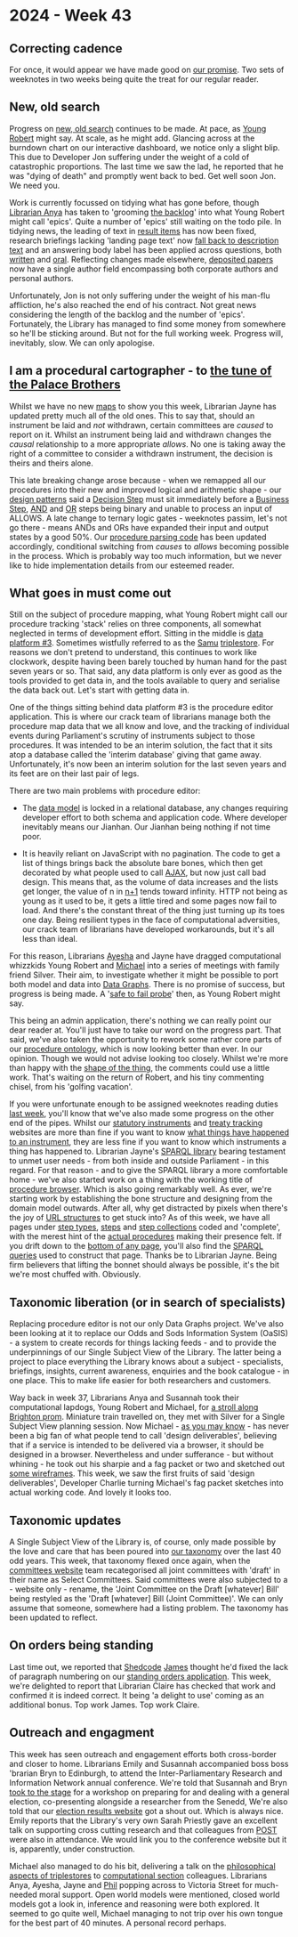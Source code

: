 # 2024 - Week 43

## Correcting cadence

For once, it would appear we have made good on [our promise](https://ukparliament.github.io/ontologies/meta/weeknotes/2024/42/#correcting-cadence). Two sets of weeknotes in two weeks being quite the treat for our regular reader.

## New, old search

Progress on [new, old search](https://search-prototype.herokuapp.com/search-prototype) continues to be made. At pace, as [Young Robert](https://bsky.app/profile/robertbrook.bsky.social) might say. At scale, as he might add. Glancing across at the burndown chart on our interactive dashboard, we notice only a slight blip. This due to Developer Jon suffering under the weight of a cold of catastrophic proportions. The last time we saw the lad, he reported that he was "dying of death" and promptly went back to bed. Get well soon Jon. We need you.

Work is currently focussed on tidying what has gone before, though [Librarian Anya](https://bsky.app/profile/anyaso.bsky.social) has taken to 'grooming [the backlog](https://trello.com/b/hP5FLFHA/search-mvp-front-end)' into what Young Robert might call 'epics'. Quite a number of 'epics' still waiting on the todo pile. In tidying news, the leading of text in [result items](https://search-prototype.herokuapp.com/search-prototype/search?query=conker&commit=Search) has now been fixed, research briefings lacking 'landing page text' now [fall back to description text](https://search-prototype.herokuapp.com/search-prototype/objects?object=http%3A%2F%2Fdata.parliament.uk%2Fresources%2F1464641) and an answering body label has been applied across questions, both [written](https://search-prototype.herokuapp.com/search-prototype/search?filter%5Btype_sesrollup%5D%5B%5D=93522&query=horses&expanded_types=347197) and [oral](https://search-prototype.herokuapp.com/search-prototype/search?expanded_types=347197%2C92277&filter%5Btype_sesrollup%5D%5B%5D=92569&query=horses). Reflecting changes made elsewhere, [deposited papers](https://search-prototype.herokuapp.com/search-prototype/objects?object=http%3A%2F%2Fdata.parliament.uk%2Fdepositedpapers%2F2285738) now have a single author field encompassing both corporate authors and personal authors.

Unfortunately, Jon is not only suffering under the weight of his man-flu affliction, he's also reached the end of his contract. Not great news considering the length of the backlog and the number of 'epics'. Fortunately, the Library has managed to find some money from somewhere so he'll be sticking around. But not for the full working week. Progress will, inevitably, slow. We can only apologise.

## I am a procedural cartographer - to [the tune of the Palace Brothers](https://www.youtube.com/watch?v=owvF3Vb0JhA&ab_channel=tomkat69pc)

Whilst we have no new [maps](https://ukparliament.github.io/ontologies/procedure/maps/) to show you this week, Librarian Jayne has updated pretty much all of the old ones. This to say that, should an instrument be laid and *not* withdrawn, certain committees are *caused* to report on it. Whilst an instrument being laid and withdrawn changes the *causal* relationship to a more appropriate *allows*. No one is taking away the right of a committee to consider a withdrawn instrument, the decision is theirs and theirs alone.

This late breaking change arose because - when we remapped all our procedures into their new and improved logical and arithmetic shape - our [design patterns](https://ukparliament.github.io/ontologies/procedure/maps/meta/design-notes/) said a [Decision Step](https://ukparliament.github.io/ontologies/procedure/maps/meta/design-notes/#decision-steps) must sit immediately before a [Business Step](https://ukparliament.github.io/ontologies/procedure/maps/meta/design-notes/#potential-states-of-a-business-step), [AND](https://ukparliament.github.io/ontologies/procedure/maps/meta/design-notes/#and-steps) and [OR](https://ukparliament.github.io/ontologies/procedure/maps/meta/design-notes/#or-steps) steps being binary and unable to process an input of ALLOWS. A late change to ternary logic gates - weeknotes passim, let's not go there - means ANDs and ORs have expanded their input and output states by a good 50%. Our [procedure parsing code](https://github.com/ukparliament/procedure-parsing) has been updated accordingly, conditional switching from *causes* to *allows* becoming possible in the process. Which is probably way too much information, but we never like to hide implementation details from our esteemed reader.

## What goes in must come out

Still on the subject of procedure mapping, what Young Robert might call our procedure tracking 'stack' relies on three components, all somewhat neglected in terms of development effort. Sitting in the middle is [data platform #3](https://api.parliament.uk/). Sometimes wistfully referred to as the [Samu](https://uk.linkedin.com/in/langsamu) [triplestore](https://en.wikipedia.org/wiki/Triplestore). For reasons we don't pretend to understand, this continues to work like clockwork, despite having been barely touched by human hand for the past seven years or so. That said, any data platform is only ever as good as the tools provided to get data in, and the tools available to query and serialise the data back out. Let's start with getting data in.

One of the things sitting behind data platform #3 is the procedure editor application. This is where our crack team of librarians manage both the procedure map data that we all know and love, and the tracking of individual events during Parliament's scrutiny of instruments subject to those procedures. It was intended to be an interim solution, the fact that it sits atop a database called the 'interim database' giving that game away. Unfortunately, it's now been an interim solution for the last seven years and its feet are on their last pair of legs.

There are two main problems with procedure editor:
	
* The [data model](https://github.com/ukparliament/ontologies/blob/master/procedure/meta/editor/schema.svg) is locked in a relational database, any changes requiring developer effort to both schema and application code. Where developer inevitably means our Jianhan. Our Jianhan being nothing if not time poor.

* It is heavily reliant on JavaScript with no pagination. The code to get a list of things brings back the absolute bare bones, which then get decorated by what people used to call [AJAX](https://en.wikipedia.org/wiki/Ajax_(programming)), but now just call bad design. This means that, as the volume of data increases and the lists get longer, the value of n in [n+1](https://restfulapi.net/rest-api-n-1-problem/) tends toward infinity. HTTP not being as young as it used to be, it gets a little tired and some pages now fail to load. And there's the constant threat of the thing just turning up its toes one day. Being resilient types in the face of computational adversities, our crack team of librarians have developed workarounds, but it's all less than ideal. 

For this reason, Librarians [Ayesha](https://bsky.app/profile/askalibrarylady.bsky.social) and Jayne have dragged computational whizzkids Young Robert and [Michael](https://bsky.app/profile/fantasticlife.bsky.social) into a series of meetings with family friend Silver. Their aim, to investigate whether it might be possible to port both model and data into [Data Graphs](https://datalanguage.com/products/datagraphs). There is no promise of success, but progress is being made. A '[safe to fail probe](https://cynefin.io/wiki/Safe_to_fail_probes)' then, as Young Robert might say.

This being an admin application, there's nothing we can really point our dear reader at. You'll just have to take our word on the progress part. That said, we've also taken the opportunity to rework some rather core parts of our [procedure ontology](https://ukparliament.github.io/ontologies/procedure/procedure-ontology), which is now looking better than ever. In our opinion. Though we would not advise looking too closely. Whilst we're more than happy with the [shape of the thing](https://api.parliament.uk/webvowl/#opts=sidebar=0;doc=0;mode_compact=true;mode_colorExt=false;#iri=https://ukparliament.github.io/ontologies/procedure/procedure-ontology.ttl), the comments could use a little work. That's waiting on the return of Robert, and his tiny commenting chisel, from his 'golfing vacation'.

If you were unfortunate enough to be assigned weeknotes reading duties [last week](https://ukparliament.github.io/ontologies/meta/weeknotes/2024/42/), you'll know that we've also made some progress on the other end of the pipes. Whilst our [statutory instruments](https://statutoryinstruments.parliament.uk/) and [treaty tracking](https://treaties.parliament.uk/) websites are more than fine if you want to know [what things have happened to an instrument](https://treaties.parliament.uk/treaty/ooz6XKMs/CP-1107), they are less fine if you want to know which instruments a thing has happened to. Librarian Jayne's [SPARQL library](https://ukparliament.github.io/ontologies/procedure/meta/queries/) bearing testament to unmet user needs - from both inside and outside Parliament - in this regard. For that reason - and to give the SPARQL library a more comfortable home - we've also started work on a thing with the working title of [procedure browser](https://procedure-browser-036a79442650.herokuapp.com/). Which is also going remarkably well. As ever, we're starting work by establishing the bone structure and designing from the domain model outwards. After all, why get distracted by pixels when there's the joy of [URL structures](https://procedure-browser-036a79442650.herokuapp.com/) to get stuck into? As of this week, we have all pages under [step types](https://procedure-browser-036a79442650.herokuapp.com/step-types/Jwc6nqJi), [steps](https://procedure-browser-036a79442650.herokuapp.com/steps/cspzmb6w) and [step collections](https://procedure-browser-036a79442650.herokuapp.com/step-collections/m7fzgEd2) coded and 'complete', with the merest hint of the [actual procedures](https://procedure-browser-036a79442650.herokuapp.com/procedures) making their presence felt. If you drift down to the [bottom of any page](https://procedure-browser-036a79442650.herokuapp.com/procedures#sparql), you'll also find the [SPARQL queries](https://github.com/ukparliament/procedure-browser/tree/main/lib/sparql/queries) used to construct that page. Thanks be to Librarian Jayne. Being firm believers that lifting the bonnet should always be possible, it's the bit we're most chuffed with. Obviously.

## Taxonomic liberation (or in search of specialists)

Replacing procedure editor is not our only Data Graphs project. We've also been looking at it to replace our Odds and Sods Information System (OaSIS) - a system to create records for things lacking feeds - and to provide the underpinnings of our Single Subject View of the Library. The latter being a project to place everything the Library knows about a subject - specialists, briefings, insights, current awareness, enquiries and the book catalogue - in one place. This to make life easier for both researchers and customers.

Way back in week 37, Librarians Anya and Susannah took their computational lapdogs, Young Robert and Michael, for [a stroll along Brighton prom](https://ukparliament.github.io/ontologies/meta/weeknotes/2024/39/#taxonomic-liberation). Miniature train travelled on, they met with Silver for a Single Subject View planning session. Now Michael - [as you may know](https://smethur.st/posts/38810571) - has never been a big fan of what people tend to call 'design deliverables', believing that if a service is intended to be delivered via a browser, it should be designed in a browser. Nevertheless and under sufferance - but without whining - he took out his sharpie and a fag packet or two and sketched out [some wireframes](https://github.com/ukparliament/ontologies/blob/master/meta/library-information-architecture/single-subject-view/wireframes/wireframes.svg). This week, we saw the first fruits of said 'design deliverables', Developer Charlie turning Michael's fag packet sketches into actual working code. And lovely it looks too.

## Taxonomic updates

A Single Subject View of the Library is, of course, only made possible by the love and care that has been poured into [our taxonomy](https://explore.data.parliament.uk/index.html?endpoint=terms) over the last 40 odd years. This week, that taxonomy flexed once again, when the [committees website](https://committees.parliament.uk/) team recategorised all joint committees with 'draft' in their name as Select Committees. Said committees were also subjected to a - website only - rename, the 'Joint Committee on the Draft [whatever] Bill' being restyled as the 'Draft [whatever] Bill (Joint Committee)'. We can only assume that someone, somewhere had a listing problem. The taxonomy has been updated to reflect.

## On orders being standing

Last time out, we reported that [Shedcode](https://shedcode.co.uk/) [James](https://mastodon.me.uk/@jamesjefferies) thought he'd fixed the lack of paragraph numbering on our [standing orders application](https://api.parliament.uk/standing-orders/revision-sets/271). This week, we're delighted to report that Librarian Claire has checked that work and confirmed it is indeed correct. It being 'a delight to use' coming as an additional bonus. Top work James. Top work Claire.

## Outreach and engagment

This week has seen outreach and engagement efforts both cross-border and closer to home. Librarians Emily and Susannah accompanied boss boss 'brarian Bryn to Edinburgh, to attend the Inter-Parliamentary Research and Information Network annual conference. We're told that Susannah and Bryn [took to the stage](https://www.youtube.com/watch?v=rgEw_YtfxYM) for a workshop on preparing for and dealing with a general election, co-presenting alongside a researcher from the Senedd, We're also told that our [election results website](https://electionresults.parliament.uk/) got a shout out. Which is always nice. Emily reports that the Library's very own Sarah Priestly gave an excellent talk on supporting cross cutting research and that colleagues from [POST](https://post.parliament.uk/) were also in attendance. We would link you to the conference website but it is, apparently, under construction. 

Michael also managed to do his bit, delivering a talk on the [philosophical aspects of triplestores](https://docs.google.com/presentation/d/1_SE9rXP8gfFNmLC3sbLCqxdC8Q_q9F-IwGbJ2N1pWxQ/edit?usp=sharing) to [computational section](https://www.parliament.uk/mps-lords-and-offices/offices/bicameral/parliamentary-digital-service/) colleagues. Librarians Anya, Ayesha, Jayne and [Phil](https://bsky.app/profile/philbgorman.bsky.social) popping across to Victoria Street for much-needed moral support. Open world models were mentioned, closed world models got a look in, inference and reasoning were both explored. It seemed to go quite well, Michael managing to not trip over his own tongue for the best part of 40 minutes. A personal record perhaps.

